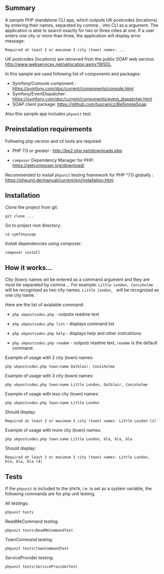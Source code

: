 ## Summary

A sample PHP standalone CLI app, which outputs UK postcodes (locations) by entering their names, separated by comma `,` into CLI as a argument. The application is able to search exactly for two or three cities at one. If a user enters one city or more than three, the application will display error message:

`Required at least 2 or maximum 3 city (town) names: ...`

UK postcodes (locations) are retrieved from the public SOAP web service: http://www.webservicex.net/uklocation.asmx?WSDL

In this sample are used following list of components and packages:
 - Symfony/Comsole component : https://symfony.com/doc/current/components/console.html
 - Symfony/EventDispatcher: https://symfony.com/doc/current/components/event_dispatcher.html
 - SOAP client package: https://github.com/tuscanicz/BeSimpleSoap

Also this sample app includes `phpunit` test.


## Preinstalation requirements

Following php version and cli tools are required:

 - PHP 7.0 or greater : http://be2.php.net/downloads.php
 
 - `composer` Dependency Manager for PHP: https://getcomposer.org/download/

Recommended to install `phpunit` testing framework for PHP ^7.0  globally :
https://phpunit.de/manual/current/en/installation.html


## Installation

Clone the project from git: 

`git clone ...`

Go to project root directory:

`cd symfonysoap`

Install dependencies using composer:

`composer install`




## How it works...

City (town) names wil be entered as a command argument and they are must be separated by comma `,`. 
For example:
`Little London, Conisholme` will be recognized as two city names.
`Little London, ` will be recognized as one city name.

Here are the list of avialable command: 

 - `php ukpostcodes.php` - outputs readme text

 - `php ukpostcodes.php list` - displays command list

 - `php ukpostcodes.php help` - displays help and other instruktions

 - `php ukpostcodes.php readme` - outputs readme text, `readme` is the default command.

Example of usage with 2 city (town) names:

`php ukpostcodes.php town:name Dalblair, Conisholme`

Example of usage with 3 city (town) names:

`php ukpostcodes.php town:name Little London, Dalblair, Conisholme`

Example of usage with less city (town) names:

`php ukpostcodes.php town:name Little London`

Should display: 

`Required at least 2 or maximum 3 city (town) names: Little London (1)`

Example of usage with more city (town) names:

`php ukpostcodes.php town:name Little London, bla, bla, bla`

Should display: 

`Required at least 2 or maximum 3 city (town) names: Little London, bla, bla, bla (4)`


## Tests

If the `phpunit` is included to the `$PATH`, i.e. is set as a system variable, the following commands are for php unit testing.

All testings:

`phpunit tests`

ReadMeCommand testing:

`phpunit tests\ReadMeCommandTest`

TownCommand testing:

`phpunit tests\TownCommandTest`

ServiceProvider testing:

`phpunit tests\ServiceProviderTest`


